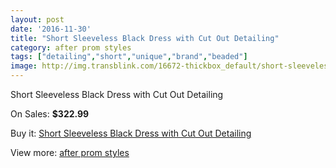 ```yaml
---
layout: post
date: '2016-11-30'
title: "Short Sleeveless Black Dress with Cut Out Detailing"
category: after prom styles
tags: ["detailing","short","unique","brand","beaded"]
image: http://img.transblink.com/16672-thickbox_default/short-sleeveless-black-dress-with-cut-out-detailing.jpg
---
```

Short Sleeveless Black Dress with Cut Out Detailing

On Sales: **$322.99**
<a href="https://www.transblink.com/en/after-prom-styles/5266-short-sleeveless-black-dress-with-cut-out-detailing.html"><amp-img layout="responsive" width="600" height="600" src="//img.transblink.com/16672-thickbox_default/short-sleeveless-black-dress-with-cut-out-detailing.jpg" alt="Short Sleeveless Black Dress with Cut Out Detailing 0" /></a>
<a href="https://www.transblink.com/en/after-prom-styles/5266-short-sleeveless-black-dress-with-cut-out-detailing.html"><amp-img layout="responsive" width="600" height="600" src="//img.transblink.com/16674-thickbox_default/short-sleeveless-black-dress-with-cut-out-detailing.jpg" alt="Short Sleeveless Black Dress with Cut Out Detailing 1" /></a>
<a href="https://www.transblink.com/en/after-prom-styles/5266-short-sleeveless-black-dress-with-cut-out-detailing.html"><amp-img layout="responsive" width="600" height="600" src="//img.transblink.com/16673-thickbox_default/short-sleeveless-black-dress-with-cut-out-detailing.jpg" alt="Short Sleeveless Black Dress with Cut Out Detailing 2" /></a>

Buy it: [Short Sleeveless Black Dress with Cut Out Detailing](https://www.transblink.com/en/after-prom-styles/5266-short-sleeveless-black-dress-with-cut-out-detailing.html "Short Sleeveless Black Dress with Cut Out Detailing")

View more: [after prom styles](https://www.transblink.com/en/55-after-prom-styles "after prom styles")